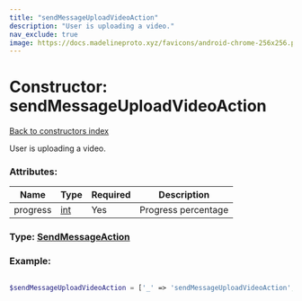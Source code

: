 ```yaml
---
title: "sendMessageUploadVideoAction"
description: "User is uploading a video."
nav_exclude: true
image: https://docs.madelineproto.xyz/favicons/android-chrome-256x256.png
---
```

# Constructor: sendMessageUploadVideoAction  
[Back to constructors index](/API_docs/constructors/index.html)



User is uploading a video.

### Attributes:

| Name     |    Type       | Required | Description |
|----------|---------------|----------|-------------|
|progress|[int](/API_docs/types/int.html) | Yes|Progress percentage|



### Type: [SendMessageAction](/API_docs/types/SendMessageAction.html)


### Example:

```php

$sendMessageUploadVideoAction = ['_' => 'sendMessageUploadVideoAction', 'progress' => int];
```  
